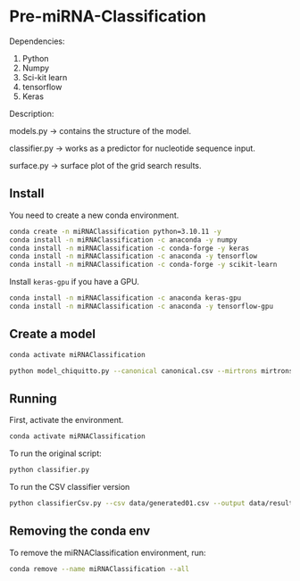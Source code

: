# Pre-miRNA-Classification

Dependencies:

1. Python
2. Numpy
3. Sci-kit learn
4. tensorflow
5. Keras

Description:

models.py -> contains the structure of the model.

classifier.py -> works as a predictor for nucleotide sequence input.

surface.py -> surface plot of the grid search results.

## Install

You need to create a new conda environment.

```bash
conda create -n miRNAClassification python=3.10.11 -y
conda install -n miRNAClassification -c anaconda -y numpy
conda install -n miRNAClassification -c conda-forge -y keras
conda install -n miRNAClassification -c anaconda -y tensorflow
conda install -n miRNAClassification -c conda-forge -y scikit-learn
```

Install `keras-gpu` if you have a GPU.

```bash
conda install -n miRNAClassification -c anaconda keras-gpu
conda install -n miRNAClassification -c anaconda -y tensorflow-gpu
```

## Create a model

```bash
conda activate miRNAClassification

python model_chiquitto.py --canonical canonical.csv --mirtrons mirtrons.csv --modelpath outputpath
```

## Running

First, activate the environment.

```bash
conda activate miRNAClassification
```

To run the original script:

```bash
python classifier.py
```

To run the CSV classifier version

```bash
python classifierCsv.py --csv data/generated01.csv --output data/results01.csv --modelpath original_model
```

## Removing the conda env

To remove the miRNAClassification environment, run:

```bash
conda remove --name miRNAClassification --all
```
